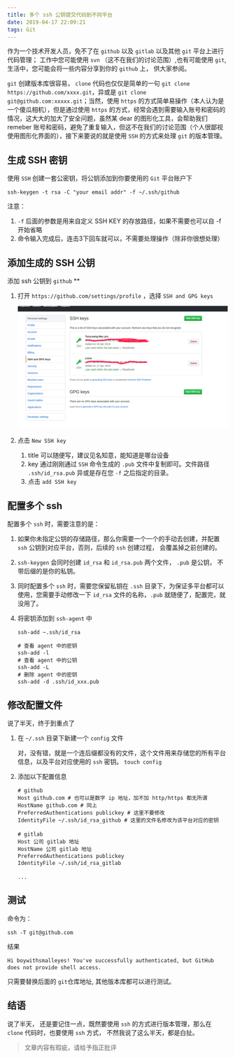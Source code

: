 ```yaml
---
title: 多个 ssh 公钥提交代码到不同平台
date: 2019-04-17 22:09:21
tags: Git
---
```


作为一个技术开发人员，免不了在 `github` 以及 `gitlab` 以及其他 `git` 平台上进行代码管理；
工作中您可能使用 `svn` （这不在我们的讨论范围）,也有可能使用 `git`, 生活中，您可能会将一些内容分享到你的 `github` 上， 供大家参阅。
<!-- more-->
`git` 创建版本库很容易， `clone` 代码也仅仅是简单的一句 `git clone https://github.com/xxxx.git`，异或是 `git clone git@github.com:xxxxx.git`；当然，使用 `https` 的方式简单易操作（本人认为是一个傻瓜相机），但是通过使用 `https` 的方式，经常会遇到需要输入账号和密码的情况，这大大的加大了安全问题，虽然某 dear 的图形化工具，会帮助我们 remeber 账号和密码，避免了重复输入，但这不在我们的讨论范围（个人很鄙视使用图形化界面的），接下来要说的就是使用 `SSH` 的方式来处理 `git` 的版本管理。

<!--more-->

## 生成 SSH 密钥

使用 `SSH` 创建一套公密钥，将公钥添加到你要使用的 `Git` 平台账户下

```
ssh-keygen -t rsa -C "your email addr" -f ~/.ssh/github
```

注意：
1. `-f` 后面的参数是用来自定义 SSH KEY 的存放路径，如果不需要也可以自 -f 开始省略
2. 命令输入完成后，连击3下回车就可以，不需要处理操作（除非你很想处理）

## 添加生成的 SSH 公钥

添加 ssh 公钥到 `github` **
    
1. 打开 `https://github.com/settings/profile` ，选择 `SSH and GPG keys`

    ![](https://raw.githubusercontent.com/boywithsmalleyes/static_file/master/images/%E6%B7%B1%E5%BA%A6%E6%88%AA%E5%9B%BE_%E9%80%89%E6%8B%A9%E5%8C%BA%E5%9F%9F_20190425135335.png)
2. 点击 `New SSH key`

    1. title 可以随便写，建议见名知意，能知道是哪台设备
    2. key 通过刚刚通过 `SSH` 命令生成的 `.pub` 文件中复制即可。文件路径 `.ssh/id_rsa.pub` 异或是存在您 `-f` 之后指定的目录。
    3. 点击 `add SSH key`


## 配置多个 ssh

配置多个 `ssh` 时，需要注意的是：

1. 如果你未指定公钥的存储路径，那么你需要一个一个的手动去创建，并配置 `ssh` 公钥到对应平台，否则，后续的 `ssh` 创建过程， 会覆盖掉之前创建的。
2. `ssh-keygen` 会同时创建 `id_rsa` 和 `id_rsa.pub` 两个文件， `.pub` 是公钥， 不带后缀的是你的私钥。
3. 同时配置多个 `ssh` 时，需要您保留私钥在 `.ssh` 目录下，为保证多平台都可以使用，您需要手动修改一下 `id_rsa` 文件的名称，`.pub` 就随便了，配置完，就没用了。
4. 将密钥添加到 `ssh-agent` 中

    ```
    ssh-add ~.ssh/id_rsa
    ```
    
    ```
    # 查看 agent 中的密钥
    ssh-add -l
    # 查看 agent 中的公钥
    ssh-add -L
    # 删除 agent 中的密钥
    ssh-add -d .ssh/id_xxx.pub
    ```


## 修改配置文件

说了半天，终于到重点了

1. 在 `~/.ssh` 目录下新建一个 `config` 文件

    对，没有错，就是一个连后缀都没有的文件，这个文件用来存储您的所有平台信息，以及平台对应使用的 `ssh` 密钥。
    `touch config`

2. 添加以下配置信息

    ```
    # github
    Host github.com # 也可以是数字 ip 地址，加不加 http/https 都无所谓
    HostName github.com # 同上
    PreferredAuthentications publickey # 这里不要修改
    IdentityFile ~/.ssh/id_rsa_github # 这里的文件名修改为该平台对应的密钥
    
    # gitlab
    Host 公司 gitlab 地址
    HostName 公司 gitlab 地址
    PreferredAuthentications publickey
    IdentityFile ~/.ssh/id_rsa_gitlab
    
    ...
    ```

## 测试

命令为：

```
ssh -T git@github.com
```

结果

```
Hi boywithsmalleyes! You've successfully authenticated, but GitHub does not provide shell access.
```

只需要替换后面的 `git`仓库地址, 其他版本库都可以进行测试。



## 结语

说了半天， 还是要记住一点，既然要使用 `ssh` 的方式进行版本管理，那么在 `clone` 代码时，也要使用 `ssh` 方式， 不然我说了这么半天，都是白扯。







> 文章内容有瑕疵，请给予指正批评

